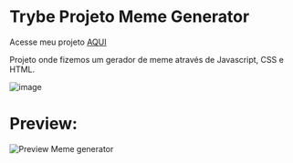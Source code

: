 # Trybe Projeto Meme Generator

Acesse meu projeto <a href="[https://biancabera.github.io/Trybe-Projeto-Lessons-Learned/](https://biancabera.github.io/Trybe-Projeto-Meme-Generator/)">AQUI</a>

Projeto onde fizemos um gerador de meme através de Javascript, CSS e HTML.


![image](https://user-images.githubusercontent.com/101866542/172699711-e3c52041-1bc6-4de5-8a75-7fd71088be57.png)

# Preview:
![Preview Meme generator](https://user-images.githubusercontent.com/101866542/172699784-3e830b52-f2b2-4646-b386-9a003dfb53c8.png)
